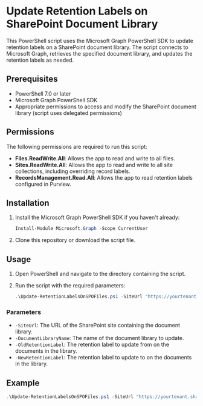 # Update Retention Labels on SharePoint Document Library

This PowerShell script uses the Microsoft Graph PowerShell SDK to update retention labels on a SharePoint document library. The script connects to Microsoft Graph, retrieves the specified document library, and updates the retention labels as needed.

## Prerequisites

- PowerShell 7.0 or later
- Microsoft Graph PowerShell SDK
- Appropriate permissions to access and modify the SharePoint document library (script uses delegated permissions)

## Permissions

The following permissions are required to run this script:

- **Files.ReadWrite.All**: Allows the app to read and write to all files.
- **Sites.ReadWrite.All**: Allows the app to read and write to all site collections, including overriding record labels.
- **RecordsManagement.Read.All**: Allows the app to read retention labels configured in Purview.

## Installation

1. Install the Microsoft Graph PowerShell SDK if you haven't already:

    ```powershell
    Install-Module Microsoft.Graph -Scope CurrentUser
    ```

2. Clone this repository or download the script file.

## Usage

1. Open PowerShell and navigate to the directory containing the script.

2. Run the script with the required parameters:

    ```powershell
    .\Update-RetentionLabelsOnSPOFiles.ps1 -SiteUrl "https://yourtenant.sharepoint.com/sites/yoursite" -DocumentLibraryName "Documents" -OldRetentionLabelName "YourOldRetentionLabel" -NewRetentionLabelName "YourNewRetentionLabel"
    ```

### Parameters

- `-SiteUrl`: The URL of the SharePoint site containing the document library.
- `-DocumentLibraryName`: The name of the document library to update.
- `-OldRetentionLabel`: The retention label to update from on the documents in the library.
- `-NewRetentionLabel`: The retention label to update to on the documents in the library.

## Example

```powershell
.\Update-RetentionLabelsOnSPOFiles.ps1 -SiteUrl "https://yourtenant.sharepoint.com/sites/yoursite" -DocumentLibraryName "Documents" -OldRetentionLabelName "YourOldRetentionLabel" -NewRetentionLabelName "YourNewRetentionLabel"
